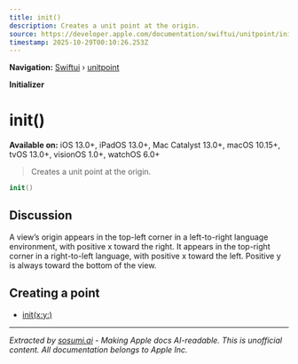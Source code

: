 ```yaml
---
title: init()
description: Creates a unit point at the origin.
source: https://developer.apple.com/documentation/swiftui/unitpoint/init()
timestamp: 2025-10-29T00:10:26.253Z
---
```


**Navigation:** [Swiftui](/documentation/swiftui) › [unitpoint](/documentation/swiftui/unitpoint)

**Initializer**

# init()

**Available on:** iOS 13.0+, iPadOS 13.0+, Mac Catalyst 13.0+, macOS 10.15+, tvOS 13.0+, visionOS 1.0+, watchOS 6.0+

> Creates a unit point at the origin.

```swift
init()
```

## Discussion

A view’s origin appears in the top-left corner in a left-to-right language environment, with positive x toward the right. It appears in the top-right corner in a right-to-left language, with positive x toward the left. Positive y is always toward the bottom of the view.

## Creating a point

- [init(x:y:)](/documentation/swiftui/unitpoint/init(x:y:))

---

*Extracted by [sosumi.ai](https://sosumi.ai) - Making Apple docs AI-readable.*
*This is unofficial content. All documentation belongs to Apple Inc.*

